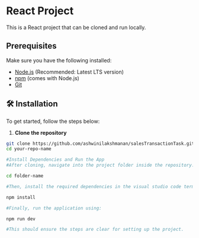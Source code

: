 # React Project

This is a React project that can be cloned and run locally.

## Prerequisites

Make sure you have the following installed:
- [Node.js](https://nodejs.org/) (Recommended: Latest LTS version)
- [npm](https://www.npmjs.com/) (comes with Node.js)
- [Git](https://git-scm.com/)

## 🛠️ Installation

To get started, follow the steps below:

1. **Clone the repository**

```bash
git clone https://github.com/ashwinilakshmanan/salesTransactionTask.git
cd your-repo-name

#Install Dependencies and Run the App
#After cloning, navigate into the project folder inside the repository:

cd folder-name

#Then, install the required dependencies in the visual studio code terminal:

npm install

#Finally, run the application using:

npm run dev

#This should ensure the steps are clear for setting up the project.

